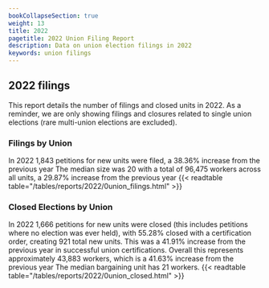 ```yaml
---
bookCollapseSection: true
weight: 13
title: 2022
pagetitle: 2022 Union Filing Report
description: Data on union election filings in 2022
keywords: union filings
---
```


## 2022 filings

This report details the number of filings and closed units in 2022. As a reminder, we are only showing filings and closures related to single union elections (rare multi-union elections are excluded).

### Filings by Union
In 2022 1,843 petitions for new units were filed, a 38.36% increase from the previous year The median size was 20 with a total of 96,475 workers across all units, a 29.87% increase from the previous year
{{< readtable table="/tables/reports/2022/0union_filings.html" >}}

### Closed Elections by Union
In 2022 1,666 petitions for new units were closed (this includes petitions where no election was ever held), with 55.28% closed with a certification order, creating 921 total new units. This was a 41.91% increase from the previous year in successful union certifications. Overall this represents approximately 43,883 workers, which is a 41.63% increase from the previous year The median bargaining unit has 21 workers.
{{< readtable table="/tables/reports/2022/0union_closed.html" >}}
